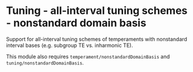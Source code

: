 # Tuning - all-interval tuning schemes - nonstandard domain basis

Support for all-interval tuning schemes of temperaments with nonstandard interval bases (e.g. subgroup TE vs. inharmonic TE).

This module also requires `temperament/nonstandardDomainBasis` and `tuning/nonstandardDomainBasis`.
